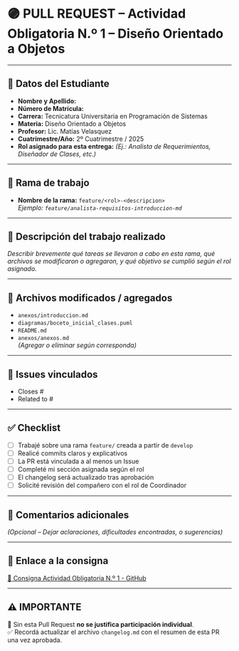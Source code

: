 # 🟣 PULL REQUEST – Actividad Obligatoria N.º 1 – Diseño Orientado a Objetos

---

## 📌 Datos del Estudiante

- **Nombre y Apellido:**  
- **Número de Matrícula:**  
- **Carrera:** Tecnicatura Universitaria en Programación de Sistemas  
- **Materia:** Diseño Orientado a Objetos  
- **Profesor:** Lic. Matías Velasquez  
- **Cuatrimestre/Año:** 2º Cuatrimestre / 2025  
- **Rol asignado para esta entrega:** _(Ej.: Analista de Requerimientos, Diseñador de Clases, etc.)_

---

## 📂 Rama de trabajo

- **Nombre de la rama:** `feature/<rol>-<descripcion>`  
  _Ejemplo: `feature/analista-requisitos-introduccion-md`_

---

## 📝 Descripción del trabajo realizado

_Describir brevemente qué tareas se llevaron a cabo en esta rama, qué archivos se modificaron o agregaron, y qué objetivo se cumplió según el rol asignado._

---

## 🔗 Archivos modificados / agregados

- `anexos/introduccion.md`  
- `diagramas/boceto_inicial_clases.puml`  
- `README.md`  
- `anexos/anexos.md`  
_(Agregar o eliminar según corresponda)_

---

## 🔗 Issues vinculados

- Closes #  
- Related to #

---

## ✅ Checklist

- [ ] Trabajé sobre una rama `feature/` creada a partir de `develop`
- [ ] Realicé commits claros y explicativos
- [ ] La PR está vinculada a al menos un Issue
- [ ] Completé mi sección asignada según el rol
- [ ] El changelog será actualizado tras aprobación
- [ ] Solicité revisión del compañero con el rol de Coordinador

---

## 🧠 Comentarios adicionales

_(Opcional – Dejar aclaraciones, dificultades encontradas, o sugerencias)_

---

## 🧾 Enlace a la consigna

[📄 Consigna Actividad Obligatoria N.º 1 - GitHub](https://github.com/TuUsuario/SistemaProductoraVideos/blob/main/anexos/introduccion.md)

---

## ⚠ IMPORTANTE

🚫 Sin esta Pull Request **no se justifica participación individual**.  
✅ Recordá actualizar el archivo `changelog.md` con el resumen de esta PR una vez aprobada.
